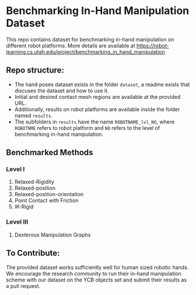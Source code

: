# Benchmarking In-Hand Manipulation Dataset
This repo contains dataset for benchmarking in-hand manipulation on different robot platforms. More details are available at <https://robot-learning.cs.utah.edu/project/benchmarking_in_hand_manipulation>

## Repo structure:
- The hand poses dataset exists in the folder `dataset`, a readme exists that discuses the dataset and how to use it.
- Initial and desired contact mesh regions are available at the provided URL.
- Additionally, results on robot platforms are available inside the folder named `results`.
- The subfolders in `results` have the name `ROBOTNAME_lvl_NO`, where `ROBOTNME` refers to robot platform and `NO` refers to the level of benchmarking in-hand manipulation.

## Benchmarked Methods

### Level I
1. Relaxed-Rigidity
2. Relaxed-position
3. Relaxed-position-orientation 
4. Point Contact with Friction
5. IK-Rigid

### Level III
1. Dexterous Manipulation Graphs

## To Contribute:
The provided dataset works sufficiently well for human sized robotic hands. We encourage the research community to run their in-hand manipulation scheme with our dataset on the YCB objects set and submit their results as a pull request. 
